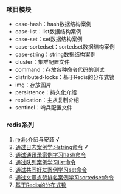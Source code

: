 ### 项目模块
- case-hash：hash数据结构案例
- case-list：list数据结构案例
- case-set：set数据结构案例
- case-sortedset：sortedset数据结构案例
- case-string：string数据结构案例
- cluster：集群配置文件
- command：存放各种命令代码的测试
- distributed-locks：基于Redis的分布式锁
- img：存放图片
- persistence：持久化介绍
- replication：主从复制介绍
- sentinel：哨兵配置文件

### redis系列

1. [redis介绍与安装](https://github.com/rainbowda/learnWay/blob/master/learnRedis/command/src/main/java/README.md)   √
2. [通过日志案例学习string命令](https://github.com/rainbowda/learnWay/blob/master/learnRedis/case-string/README.md)  √
3. [通过通讯录案例学习hash命令](https://github.com/rainbowda/learnWay/blob/master/learnRedis/case-hash/README.md)  
4. [通过队列案例学习list命令](https://github.com/rainbowda/learnWay/blob/master/learnRedis/case-list/README.md)
5. [通过共同好友案例学习set命令](https://github.com/rainbowda/learnWay/blob/master/learnRedis/case-set/README.md)
6. [通过文章点赞排名案例学习sortedset命令](https://github.com/rainbowda/learnWay/blob/master/learnRedis/case-sortedset/README.md)
7. [基于Redis的分布式锁](https://github.com/rainbowda/learnWay/tree/master/learnRedis/distributed-locks)
